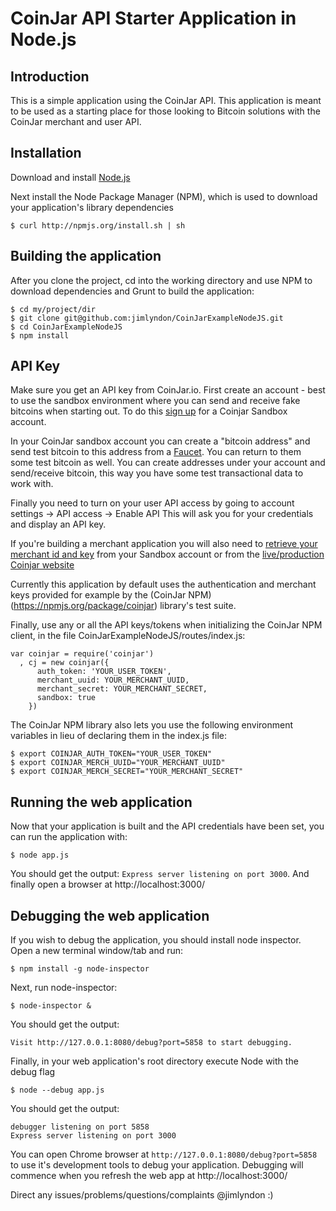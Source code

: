 CoinJar API Starter Application in Node.js
==========================================

Introduction
------------
This is a simple application using the CoinJar API.
This application is meant to be used as a starting place for those
looking to Bitcoin solutions with the CoinJar merchant and user API.


Installation
------------
Download and install [Node.js](http://nodejs.org/download/)

Next install the Node Package Manager (NPM), which is used to download your application's library dependencies

    $ curl http://npmjs.org/install.sh | sh

Building the application
----------------------------
After you clone the project, cd into the working directory and use NPM to download dependencies and Grunt to build
the application:

    $ cd my/project/dir
    $ git clone git@github.com:jimlyndon/CoinJarExampleNodeJS.git
    $ cd CoinJarExampleNodeJS
    $ npm install

API Key
-------
Make sure you get an API key from CoinJar.io.  First create an account - best to use the sandbox environment where
you can send and receive fake bitcoins when starting out.  To do this 
[sign up](https://secure.sandbox.coinjar.io/users/sign_in) for a Coinjar Sandbox account.

In your CoinJar sandbox account you can create a "bitcoin address" and send test bitcoin to this address 
from a [Faucet](http://testnet.mojocoin.com/).  You can return to them some test bitcoin as well.  You can create
addresses under your account and send/receive bitcoin, this way you have some test transactional data to work with.

Finally you need to turn on your user API access by going to account settings -> API access -> Enable API
This will ask you for your credentials and display an API key.

If you're building a merchant application you will also need to 
[retrieve your merchant id and key](https://checkout.sandbox.coinjar.io/merchant/credentials) from your Sandbox account
or from the [live/production Coinjar website](https://checkout.coinjar.io/merchant/credentials)

Currently this application by default uses the authentication and merchant keys provided for example by the 
(CoinJar NPM)(https://npmjs.org/package/coinjar) library's test suite.

Finally, use any or all the API keys/tokens when initializing the CoinJar NPM client, 
in the file CoinJarExampleNodeJS/routes/index.js:

    var coinjar = require('coinjar')
      , cj = new coinjar({
          auth_token: 'YOUR_USER_TOKEN',
          merchant_uuid: YOUR_MERCHANT_UUID, 
          merchant_secret: YOUR_MERCHANT_SECRET,
          sandbox: true
        })

The CoinJar NPM library also lets you use the following environment variables in lieu of declaring them in the index.js file:

    $ export COINJAR_AUTH_TOKEN="YOUR_USER_TOKEN"
    $ export COINJAR_MERCH_UUID="YOUR_MERCHANT_UUID"
    $ export COINJAR_MERCH_SECRET="YOUR_MERCHANT_SECRET"


Running the web application
---------------------------
Now that your application is built and the API credentials have been set, you can run the application with:

    $ node app.js
    
You should get the output: `Express server listening on port 3000`. 
And finally open a browser at http://localhost:3000/


Debugging the web application
---------------------------
If you wish to debug the application, you should install node inspector. Open a new terminal window/tab and run:
    
    $ npm install -g node-inspector

Next, run node-inspector:

    $ node-inspector &
    
You should get the output:

    Visit http://127.0.0.1:8080/debug?port=5858 to start debugging.

Finally, in your web application's root directory execute Node with the debug flag

    $ node --debug app.js 

You should get the output:

    debugger listening on port 5858
    Express server listening on port 3000

You can open Chrome browser at `http://127.0.0.1:8080/debug?port=5858` to use it's development 
tools to debug your application. Debugging will commence when you refresh the web app at
http://localhost:3000/


Direct any issues/problems/questions/complaints @jimlyndon  :)
